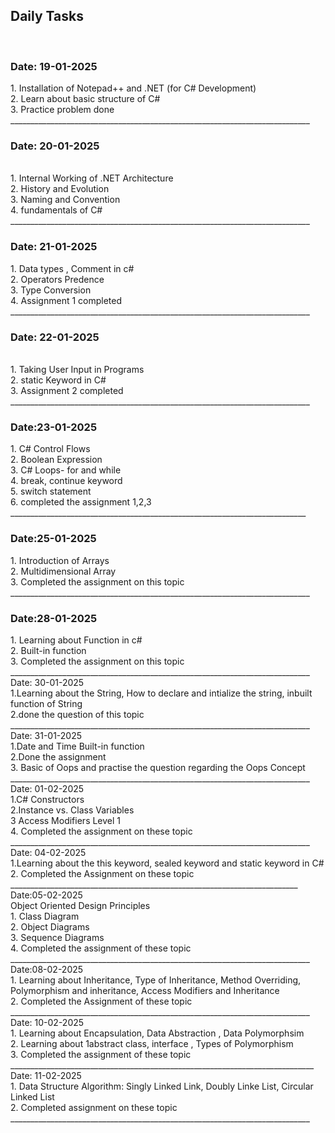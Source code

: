 <h2> Daily Tasks </h2><br>
<h3> Date: 19-01-2025 </h3>
 1. Installation of Notepad++ and .NET (for C# Development)<br>
 2. Learn about basic structure of C#<br>
 3. Practice problem done<br>
___________________________________________________________________________
<h3> Date: 20-01-2025 </h3> <br>
1. Internal Working of .NET Architecture <br>
2. History and Evolution<br>
3. Naming and Convention <br>
4. fundamentals of C#<br>
___________________________________________________________________________
<br>
<h3> Date: 21-01-2025 </h3> 
1. Data types , Comment in c#<br>
2. Operators Predence<br>
3. Type Conversion<br>
4. Assignment 1 completed <br>
___________________________________________________________________________
<br>
<h3> Date: 22-01-2025 </h3><br>
1. Taking User Input in Programs<br>
2. static Keyword in C#<br>
3. Assignment 2 completed<br>
___________________________________________________________________________
<br>
<h3> Date:23-01-2025 </h3>
1. C# Control Flows<br>
2. Boolean Expression<br>
3. C# Loops- for and while <br>
4. break, continue keyword <br>
5. switch statement<br>
6. completed the assignment 1,2,3 <br>
__________________________________________________________________________
<br>
<h3> Date:25-01-2025 </h3>
1. Introduction of Arrays</br>
2. Multidimensional Array</br>
3. Completed the assignment on this topic</br>
___________________________________________________________________________
<br>
<h3> Date:28-01-2025 </h3>
1. Learning about Function in c# <br>
2. Built-in function <br>
3. Completed the assignment on this topic </br>
___________________________________________________________________________
<br> Date: 30-01-2025 </br>
1.Learning  about the String, How to declare and intialize the string, inbuilt function of String<br>
2.done the question of this topic <br>
___________________________________________________________________________
<br>Date: 31-01-2025 </br>
1.Date and Time Built-in function<br>
2.Done the assignment <br>
3. Basic of Oops and practise the question regarding the Oops Concept<br>
___________________________________________________________________________
<br>Date: 01-02-2025 <br>
1.C# Constructors<br>
2.Instance vs. Class Variables<br>
3 Access Modifiers Level 1<br>
4. Completed the assignment on these topic <br>
___________________________________________________________________________
<br> Date: 04-02-2025 </br>
1.Learning about the this keyword, sealed keyword and static keyword in C#<br>
2. Completed the Assignment on these topic
 <br>________________________________________________________________________
<br> Date:05-02-2025 </br>
   Object Oriented Design Principles<br>
1. Class Diagram</br>
2. Object Diagrams</br>
3. Sequence Diagrams</br>
4. Completed the assignment of these topic<br>
___________________________________________________________________________
<br> Date:08-02-2025 </br>
1. Learning about Inheritance, Type of Inheritance, Method Overriding,<br>
 Polymorphism and inheritance, Access Modifiers and Inheritance<br>
2. Completed the Assignment of these topic<br>
___________________________________________________________________________
<br> Date: 10-02-2025 </br>
1. Learning about Encapsulation, Data Abstraction , Data Polymorphsim </br>
2. Learning about 1abstract class, interface , Types of Polymorphism </br>
3. Completed the assignment of these topic <br>
____________________________________________________________________________
<br> Date: 11-02-2025 </br>
1. Data Structure Algorithm: Singly Linked Link, Doubly Linke List, 
Circular Linked List </br>
2. Completed assignment on these topic <br>
___________________________________________________________________________

